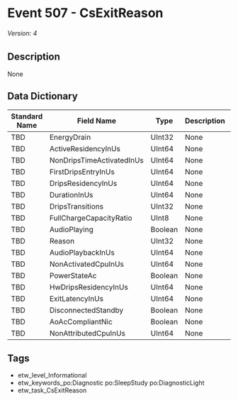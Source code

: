 # Event 507 - CsExitReason
###### Version: 4

## Description
None

## Data Dictionary
|Standard Name|Field Name|Type|Description|Sample Value|
|---|---|---|---|---|
|TBD|EnergyDrain|UInt32|None|`None`|
|TBD|ActiveResidencyInUs|UInt64|None|`None`|
|TBD|NonDripsTimeActivatedInUs|UInt64|None|`None`|
|TBD|FirstDripsEntryInUs|UInt64|None|`None`|
|TBD|DripsResidencyInUs|UInt64|None|`None`|
|TBD|DurationInUs|UInt64|None|`None`|
|TBD|DripsTransitions|UInt32|None|`None`|
|TBD|FullChargeCapacityRatio|UInt8|None|`None`|
|TBD|AudioPlaying|Boolean|None|`None`|
|TBD|Reason|UInt32|None|`None`|
|TBD|AudioPlaybackInUs|UInt64|None|`None`|
|TBD|NonActivatedCpuInUs|UInt64|None|`None`|
|TBD|PowerStateAc|Boolean|None|`None`|
|TBD|HwDripsResidencyInUs|UInt64|None|`None`|
|TBD|ExitLatencyInUs|UInt64|None|`None`|
|TBD|DisconnectedStandby|Boolean|None|`None`|
|TBD|AoAcCompliantNic|Boolean|None|`None`|
|TBD|NonAttributedCpuInUs|UInt64|None|`None`|

## Tags
* etw_level_Informational
* etw_keywords_po:Diagnostic po:SleepStudy po:DiagnosticLight
* etw_task_CsExitReason